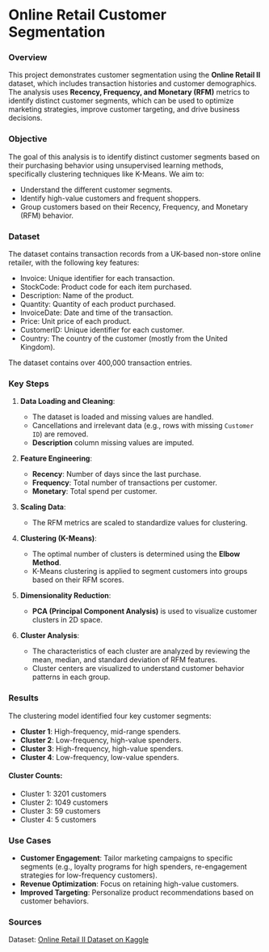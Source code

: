 # Online Retail Customer Segmentation

### Overview

This project demonstrates customer segmentation using the **Online Retail II** dataset, which includes transaction histories and customer demographics. The analysis uses **Recency, Frequency, and Monetary (RFM)** metrics to identify distinct customer segments, which can be used to optimize marketing strategies, improve customer targeting, and drive business decisions.

### Objective

The goal of this analysis is to identify distinct customer segments based on their purchasing behavior using unsupervised learning methods, specifically clustering techniques like K-Means. We aim to:

- Understand the different customer segments.
- Identify high-value customers and frequent shoppers.
- Group customers based on their Recency, Frequency, and Monetary (RFM) behavior.

### Dataset

The dataset contains transaction records from a UK-based non-store online retailer, with the following key features:

- Invoice: Unique identifier for each transaction.
- StockCode: Product code for each item purchased.
- Description: Name of the product.
- Quantity: Quantity of each product purchased.
- InvoiceDate: Date and time of the transaction.
- Price: Unit price of each product.
- CustomerID: Unique identifier for each customer.
- Country: The country of the customer (mostly from the United Kingdom).

The dataset contains over 400,000 transaction entries.

### Key Steps

1. **Data Loading and Cleaning**: 
   - The dataset is loaded and missing values are handled.
   - Cancellations and irrelevant data (e.g., rows with missing `Customer ID`) are removed.
   - **Description** column missing values are imputed.

2. **Feature Engineering**:
   - **Recency**: Number of days since the last purchase.
   - **Frequency**: Total number of transactions per customer.
   - **Monetary**: Total spend per customer.

3. **Scaling Data**: 
   - The RFM metrics are scaled to standardize values for clustering.

4. **Clustering (K-Means)**:
   - The optimal number of clusters is determined using the **Elbow Method**.
   - K-Means clustering is applied to segment customers into groups based on their RFM scores.

5. **Dimensionality Reduction**:
   - **PCA (Principal Component Analysis)** is used to visualize customer clusters in 2D space.

6. **Cluster Analysis**:
   - The characteristics of each cluster are analyzed by reviewing the mean, median, and standard deviation of RFM features.
   - Cluster centers are visualized to understand customer behavior patterns in each group.

### Results

The clustering model identified four key customer segments:
- **Cluster 1**: High-frequency, mid-range spenders.
- **Cluster 2**: Low-frequency, high-value spenders.
- **Cluster 3**: High-frequency, high-value spenders.
- **Cluster 4**: Low-frequency, low-value spenders.

#### Cluster Counts:
- Cluster 1: 3201 customers
- Cluster 2: 1049 customers
- Cluster 3: 59 customers
- Cluster 4: 5 customers

### Use Cases
- **Customer Engagement**: Tailor marketing campaigns to specific segments (e.g., loyalty programs for high spenders, re-engagement strategies for low-frequency customers).
- **Revenue Optimization**: Focus on retaining high-value customers.
- **Improved Targeting**: Personalize product recommendations based on customer behaviors.

### Sources

Dataset: [Online Retail II Dataset on Kaggle](https://www.kaggle.com/datasets/lakshmi25npathi/online-retail-dataset)
